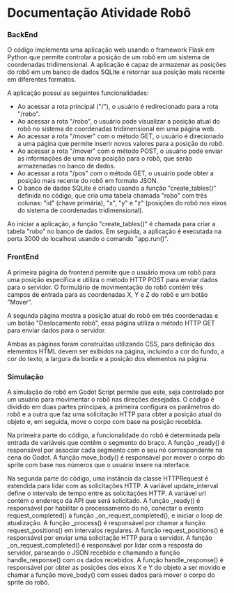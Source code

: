 # Documentação Atividade Robô 

### BackEnd

O código implementa uma aplicação web usando o framework Flask em Python que permite controlar a posição de um robô em um sistema de coordenadas tridimensional. A aplicação é capaz de armazenar as posições do robô em um banco de dados SQLite e retornar sua posição mais recente em diferentes formatos.

A aplicação possui as seguintes funcionalidades:

* Ao acessar a rota principal ("/"), o usuário é redirecionado para a rota "/robo".
* Ao acessar a rota "/robo", o usuário pode visualizar a posição atual do robô no sistema de coordenadas tridimensional em uma página web.
* Ao acessar a rota "/mover" com o método GET, o usuário é direcionado a uma página que permite inserir novos valores para a posição do robô.
* Ao acessar a rota "/mover" com o método POST, o usuário pode enviar as informações de uma nova posição para o robô, que serão armazenadas no banco de dados.
* Ao acessar a rota "/pos" com o método GET, o usuário pode obter a posição mais recente do robô em formato JSON.
* O banco de dados SQLite é criado usando a função "create_tables()" definida no código, que cria uma tabela chamada "robo" com três colunas: "id" (chave primária), "x", "y" e "z" (posições do robô nos eixos do sistema de coordenadas tridimensional).

Ao iniciar a aplicação, a função "create_tables()" é chamada para criar a tabela "robo" no banco de dados. Em seguida, a aplicação é executada na porta 3000 do localhost usando o comando "app.run()".


### FrontEnd

A primeira página do frontend permite que o usuário mova um robô para uma posição específica e utiliza o método HTTP POST para enviar dados para o servidor. O formulário de movimentação do robô contém três campos de entrada para as coordenadas X, Y e Z do robô e um botão "Mover".

A segunda página mostra a posição atual do robô em três coordenadas e um botão "Deslocamento robô", essa página utiliza o método HTTP GET para enviar dados para o servidor.

Ambas as páginas foram construídas utilizando CSS, para definição dos elementos HTML devem ser exibidos na página, incluindo a cor do fundo, a cor do texto, a largura da borda e a posição dos elementos na página.

### Simulação

A simulação do robô em Godot Script permite que este, seja controlado por um usuário para movimentar o robô nas direções desejadas. O código é dividido em duas partes principais, a primeira configura os parâmetros do robô e a outra que faz uma solicitação HTTP para obter a posição atual do objeto e, em seguida, move o corpo com base na posição recebida.

Na primeira parte do código, a funcionalidade do robô é determinada pela entrada de variáveis que contêm o segmento do braço. A função _ready() é responsável por associar cada segmento com o seu nó correspondente na cena do Godot. A função move_body() é responsável por mover o corpo do sprite com base nos números que o usuário insere na interface.

Na segunda parte do código, uma instância da classe HTTPRequest é estendida para lidar com as solicitações HTTP. A variável update_interval define o intervalo de tempo entre as solicitações HTTP. A variável url contém o endereço da API que será solicitado. A função _ready() é responsável por habilitar o processamento do nó, conectar o evento request_completed() à função _on_request_completed(), e iniciar o loop de atualização. A função _process() é responsável por chamar a função request_positions() em intervalos regulares. A função request_positions() é responsável por enviar uma solicitação HTTP para o servidor. A função _on_request_completed() é responsável por lidar com a resposta do servidor, parseando o JSON recebido e chamando a função handle_response() com os dados recebidos. A função handle_response() é responsável por obter as posições dos eixos X e Y do objeto a ser movido e chamar a função move_body() com esses dados para mover o corpo do sprite do robô.

